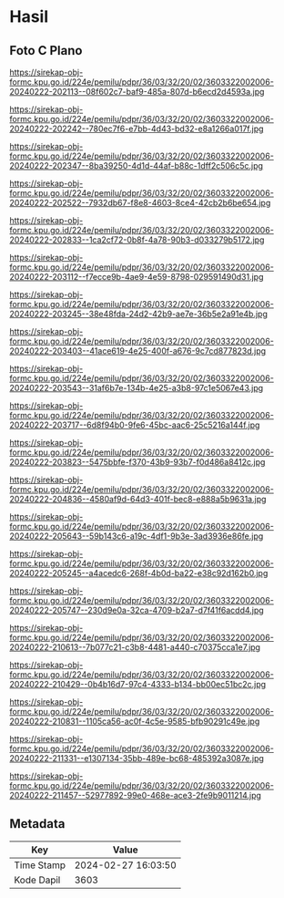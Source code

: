 # Hasil

## Foto C Plano

https://sirekap-obj-formc.kpu.go.id/224e/pemilu/pdpr/36/03/32/20/02/3603322002006-20240222-202113--08f602c7-baf9-485a-807d-b6ecd2d4593a.jpg

https://sirekap-obj-formc.kpu.go.id/224e/pemilu/pdpr/36/03/32/20/02/3603322002006-20240222-202242--780ec7f6-e7bb-4d43-bd32-e8a1266a017f.jpg

https://sirekap-obj-formc.kpu.go.id/224e/pemilu/pdpr/36/03/32/20/02/3603322002006-20240222-202347--8ba39250-4d1d-44af-b88c-1dff2c506c5c.jpg

https://sirekap-obj-formc.kpu.go.id/224e/pemilu/pdpr/36/03/32/20/02/3603322002006-20240222-202522--7932db67-f8e8-4603-8ce4-42cb2b6be654.jpg

https://sirekap-obj-formc.kpu.go.id/224e/pemilu/pdpr/36/03/32/20/02/3603322002006-20240222-202833--1ca2cf72-0b8f-4a78-90b3-d033279b5172.jpg

https://sirekap-obj-formc.kpu.go.id/224e/pemilu/pdpr/36/03/32/20/02/3603322002006-20240222-203112--f7ecce9b-4ae9-4e59-8798-029591490d31.jpg

https://sirekap-obj-formc.kpu.go.id/224e/pemilu/pdpr/36/03/32/20/02/3603322002006-20240222-203245--38e48fda-24d2-42b9-ae7e-36b5e2a91e4b.jpg

https://sirekap-obj-formc.kpu.go.id/224e/pemilu/pdpr/36/03/32/20/02/3603322002006-20240222-203403--41ace619-4e25-400f-a676-9c7cd877823d.jpg

https://sirekap-obj-formc.kpu.go.id/224e/pemilu/pdpr/36/03/32/20/02/3603322002006-20240222-203543--31af6b7e-134b-4e25-a3b8-97c1e5067e43.jpg

https://sirekap-obj-formc.kpu.go.id/224e/pemilu/pdpr/36/03/32/20/02/3603322002006-20240222-203717--6d8f94b0-9fe6-45bc-aac6-25c5216a144f.jpg

https://sirekap-obj-formc.kpu.go.id/224e/pemilu/pdpr/36/03/32/20/02/3603322002006-20240222-203823--5475bbfe-f370-43b9-93b7-f0d486a8412c.jpg

https://sirekap-obj-formc.kpu.go.id/224e/pemilu/pdpr/36/03/32/20/02/3603322002006-20240222-204836--4580af9d-64d3-401f-bec8-e888a5b9631a.jpg

https://sirekap-obj-formc.kpu.go.id/224e/pemilu/pdpr/36/03/32/20/02/3603322002006-20240222-205643--59b143c6-a19c-4df1-9b3e-3ad3936e86fe.jpg

https://sirekap-obj-formc.kpu.go.id/224e/pemilu/pdpr/36/03/32/20/02/3603322002006-20240222-205245--a4acedc6-268f-4b0d-ba22-e38c92d162b0.jpg

https://sirekap-obj-formc.kpu.go.id/224e/pemilu/pdpr/36/03/32/20/02/3603322002006-20240222-205747--230d9e0a-32ca-4709-b2a7-d7f41f6acdd4.jpg

https://sirekap-obj-formc.kpu.go.id/224e/pemilu/pdpr/36/03/32/20/02/3603322002006-20240222-210613--7b077c21-c3b8-4481-a440-c70375cca1e7.jpg

https://sirekap-obj-formc.kpu.go.id/224e/pemilu/pdpr/36/03/32/20/02/3603322002006-20240222-210429--0b4b16d7-97c4-4333-b134-bb00ec51bc2c.jpg

https://sirekap-obj-formc.kpu.go.id/224e/pemilu/pdpr/36/03/32/20/02/3603322002006-20240222-210831--1105ca56-ac0f-4c5e-9585-bfb90291c49e.jpg

https://sirekap-obj-formc.kpu.go.id/224e/pemilu/pdpr/36/03/32/20/02/3603322002006-20240222-211331--e1307134-35bb-489e-bc68-485392a3087e.jpg

https://sirekap-obj-formc.kpu.go.id/224e/pemilu/pdpr/36/03/32/20/02/3603322002006-20240222-211457--52977892-99e0-468e-ace3-2fe9b9011214.jpg


## Metadata

| Key        | Value               |
| ---------- | ------------------- |
| Time Stamp | 2024-02-27 16:03:50 |
| Kode Dapil | 3603                |



